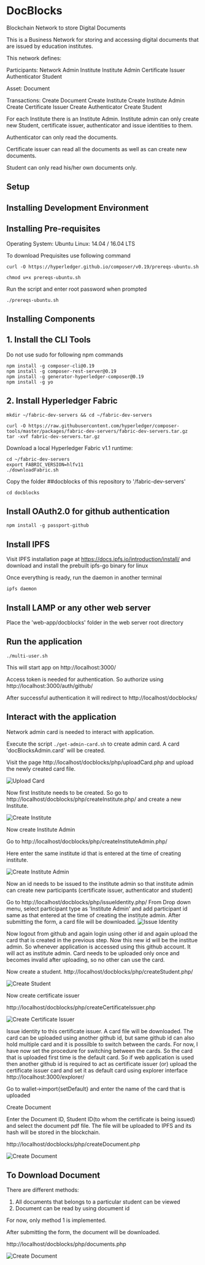 # DocBlocks
Blockchain Network to store Digital Documents

This is a Business Network for storing and accessing digital documents that are issued by education institutes.

This network defines:

Participants:
Network Admin
Institute
Institute Admin
Certificate Issuer
Authenticator
Student

Asset:
Document

Transactions:
Create Document
Create Institute
Create Institute Admin
Create Certificate Issuer
Create Authenticator
Create Student

For each Institute there is an Institute Admin. Institute admin can only create new Student, certificate issuer, authenticator and issue identities to them.

Authenticator can only read the documents.

Certificate issuer can read all the documents as well as can create new documents.

Student can only read his/her own documents only.


## Setup
## Installing Development Environment

## Installing Pre-requisites
Operating System: Ubuntu Linux: 14.04 / 16.04 LTS

To download Prequisites use following command

```
curl -O https://hyperledger.github.io/composer/v0.19/prereqs-ubuntu.sh

chmod u+x prereqs-ubuntu.sh
```

Run the script and enter root password when prompted

```
./prereqs-ubuntu.sh
```

## Installing Components

## 1. Install the CLI Tools
Do not use sudo for following npm commands

```
npm install -g composer-cli@0.19
npm install -g composer-rest-server@0.19
npm install -g generator-hyperledger-composer@0.19
npm install -g yo

```
## 2. Install Hyperledger Fabric

```
mkdir ~/fabric-dev-servers && cd ~/fabric-dev-servers

curl -O https://raw.githubusercontent.com/hyperledger/composer-tools/master/packages/fabric-dev-servers/fabric-dev-servers.tar.gz
tar -xvf fabric-dev-servers.tar.gz
```

Download a local Hyperledger Fabric v1.1 runtime:

```
cd ~/fabric-dev-servers
export FABRIC_VERSION=hlfv11
./downloadFabric.sh
```

Copy the folder ##docblocks of this repository to '/fabric-dev-servers'
```
cd docblocks
```

## Install OAuth2.0 for github authentication
```
npm install -g passport-github
```


## Install IPFS
Visit IPFS installation page at https://docs.ipfs.io/introduction/install/ and download and install the prebuilt ipfs-go binary for linux

Once everything is ready, run the daemon in another terminal

```
ipfs daemon
```

## Install LAMP or any other web server

Place the 'web-app/docblocks' folder in the web server root directory 

## Run the application

```
./multi-user.sh
```

This will start app on http://localhost:3000/

Access token is needed for authentication. So authorize using http://localhost:3000/auth/github/


After successful authentication it will redirect to http://localhost/docblocks/


## Interact with the application
Network admin card is needed to interact with application. 

Execute the script `./get-admin-card.sh` to create admin card.
A card 'docBlocksAdmin.card' will be created.

Visit the page http://localhost/docblocks/php/uploadCard.php and upload the newly created card file.

![Upload Card](/web-app/docblocks/Screenshots/uploadCard.png?raw=true)

Now first Institute needs to be created.
So go to http://localhost/docblocks/php/createInstitute.php/ and create a new Institute.

![Create Institute](/web-app/docblocks/Screenshots/createInstitute.png?raw=true)

Now create Institute Admin

Go to http://localhost/docblocks/php/createInstituteAdmin.php/

Here enter the same institute id that is entered at the time of creating institute.

![Create Institute Admin](/web-app/docblocks/Screenshots/createInstituteAdmin.png?raw=true)

Now an id needs to be issued to the institute admin so that institute admin can create new participants (certificate issuer, authenticator and student)

Go to http://localhost/docblocks/php/issueIdentity.php/
From Drop down menu, select participant type as 'Institute Admin' and add participant id same as that entered at the time of creating the institute admin. After submitting the form, a card file will be downloaded.
![Issue Identity](/web-app/docblocks/Screenshots/createInstituteAdmin.png?raw=true)

Now logout from github and again login using other id and again upload the card that is created in the previous step.
Now this new id will be the institue admin. So whenever application is accessed using this github account. It will act as institute admin. Card needs to be uploaded only once and becomes invalid after uploading, so no other can use the card.

Now create a student.
http://localhost/docblocks/php/createStudent.php/

![Create Student](/web-app/docblocks/Screenshots/createStudent.png?raw=true)

Now create certificate issuer

http://localhost/docblocks/php/createCertificateIssuer.php

![Create Certificate Issuer](/web-app/docblocks/Screenshots/createCertificateIssuer.png?raw=true)

Issue identity to this certificate issuer. A card file will be downloaded.
The card can be uploaded using another github id, but same github id can also hold multiple card and it is possilble to switch between the cards. 
For now, I have now set the procedure for switching between the cards. So the card that is uploaded first time is the default card.
So if web application is used then another github id is required to act as certificate issuer
(or)
upload the certificate issuer card and set it as default card using explorer interface
http://localhost:3000/explorer/

Go to wallet->import{setDefault} and enter the name of the card that is uploaded

Create Document

Enter the Document ID, Student ID(to whom the certificate is being issued) and select the document pdf file.
The file will be uploaded to IPFS and its hash will be stored in the blockchain.

http://localhost/docblocks/php/createDocument.php

![Create Document](/web-app/docblocks/Screenshots/createDocument.png?raw=true)

## To Download Document
There are different methods:
1. All documents that belongs to a particular student can be viewed
2. Document can be read by using document id

For now, only method 1 is implemented.

After submitting the form, the document will be downloaded.

http://localhost/docblocks/php/documents.php

![Create Document](/web-app/docblocks/Screenshots/documents.png?raw=true)
